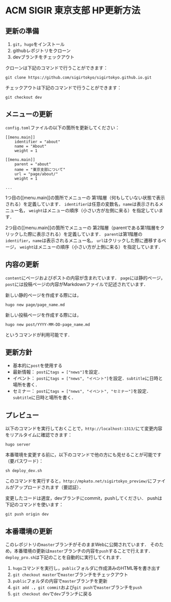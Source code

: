 # ACM SIGIR 東京支部 HP更新方法

## 更新の準備

1. `git`，`hugo`をインストール
2. githubレポジトリをクローン
3. devブランチをチェックアウト

クローンは下記のコマンドで行うことができます：
```
git clone https://github.com/sigirtokyo/sigirtokyo.github.io.git
```

チェックアウトは下記のコマンドで行うことができます：
```
git checkout dev
```

## メニューの更新

`config.toml`ファイルの以下の箇所を更新してください：
```
[[menu.main]]
    identifier = "about"
    name = "About"
    weight = 1

[[menu.main]]
    parent = "about"
    name = "東京支部について"
    url = "page/about/"
    weight = 1

...
```

1つ目の[[menu.main]]の箇所でメニューの
第1階層（何もしていない状態で表示される）を定義しています．
`identifier`は任意の変数名，`name`は表示されるメニュー名，
`weight`はメニューの順序（小さい方が左側に来る）を指定しています．

2つ目の[[menu.main]]の箇所でメニューの
第2階層（parentである第1階層をクリックした際に表示される）を定義しています．
`parent`は第1階層の`identifier`，`name`は表示されるメニュー名，
`url`はクリックした際に遷移するページ，
`weight`はメニューの順序（小さい方が上側に来る）を指定しています．

## 内容の更新

`content`にページおよびポストの内容が含まれています．
`page`には静的ページ，`post`には投稿ページの内容がMarkdownファイルで記述されています．

新しい静的ページを作成する際には，
```
hugo new page/page_name.md
```
新しい投稿ページを作成する際には，
```
hugo new post/YYYY-MM-DD-page_name.md
```
というコマンドが利用可能です．

## 更新方針

- 基本的に`post`を使用する
- 最新情報： `post`に`tags = ["news"]`を設定．
- イベント： `post`に`tags = ["news", "イベント"]`を設定．`subtitle`に日時と場所を書く．
- セミナー： `post`に`tags = ["news", "イベント", "セミナー"]`を設定．`subtitle`に日時と場所を書く．


## プレビュー

以下のコマンドを実行しておくことで，`http://localhost:1313/`にて変更内容をリアルタイムに確認できます：
```
hugo server
```

本番環境を変更する前に，以下のコマンドで他の方にも見せることが可能です（要パスワード）：
```
sh deploy_dev.sh
```

このコマンドを実行すると，`http://mpkato.net/sigirtokyo_preview/`にファイルがアップロードされます（要認証）．

変更したコードは適宜，devブランチにcommit，pushしてください．
pushは下記のコマンドを使います：
```
git push origin dev
```

## 本番環境の更新

このレポジトリの`master`ブランチがそのままWebに公開されています．
そのため，本番環境の更新は`master`ブランチの内容を`push`することで行えます．
`deploy_pro.sh`は下記のことを自動的に実行してくれます．

1. `hugo`コマンドを実行し，`public`フォルダに作成済みのHTML等を書き出す
2. `git checkout master`で`master`ブランチをチェックアウト
3. `public`フォルダの内容で`master`ブランチを更新
4. `git add .`，`git commit`および`git push`で`master`ブランチを`push`
5. `git checkout dev`で`dev`ブランチに戻る

